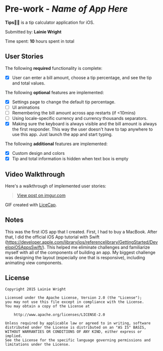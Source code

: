 # Pre-work - *Name of App Here*

**Tips👍🏼** is a tip calculator application for iOS.

Submitted by: **Lainie Wright**

Time spent: **10** hours spent in total

## User Stories

The following **required** functionality is complete:
* [x] User can enter a bill amount, choose a tip percentage, and see the tip and total values.

The following **optional** features are implemented:
* [x] Settings page to change the default tip percentage.
* [ ] UI animations
* [ ] Remembering the bill amount across app restarts (if <10mins)
* [ ] Using locale-specific currency and currency thousands separators.
* [x] Making sure the keyboard is always visible and the bill amount is always the first responder. This way the user doesn't have to tap anywhere to use this app. Just launch the app and start typing.

The following **additional** features are implemented:

- [x] Custom design and colors
- [x] Tip and total information is hidden when text box is empty

## Video Walkthrough 

Here's a walkthrough of implemented user stories:

<blockquote class="imgur-embed-pub" lang="en" data-id="uJnz2yI"><a href="//imgur.com/uJnz2yI">View post on imgur.com</a></blockquote><script async src="//s.imgur.com/min/embed.js" charset="utf-8"></script>

GIF created with [LiceCap](http://www.cockos.com/licecap/).

## Notes

This was the first iOS app that I created. First, I had to buy a MacBook. After that, I did the official iOS App tutorial with Swift (https://developer.apple.com/library/ios/referencelibrary/GettingStarted/DevelopiOSAppsSwift/). This helped me eliminate challenges and familiarize myself with all of the components of building an app. My biggest challenge was designing the layout (especially one that is responsive), including animating view components. 

## License

    Copyright 2015 Lainie Wright

    Licensed under the Apache License, Version 2.0 (the "License");
    you may not use this file except in compliance with the License.
    You may obtain a copy of the License at

        http://www.apache.org/licenses/LICENSE-2.0

    Unless required by applicable law or agreed to in writing, software
    distributed under the License is distributed on an "AS IS" BASIS,
    WITHOUT WARRANTIES OR CONDITIONS OF ANY KIND, either express or implied.
    See the License for the specific language governing permissions and
    limitations under the License.
